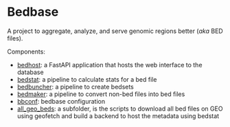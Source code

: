 # Bedbase

A project to aggregate, analyze, and serve genomic regions better (*aka* BED files).

Components:

- [bedhost](http://github.com/databio/bedhost): a FastAPI application that hosts the web interface to the database
- [bedstat](http://github.com/databio/bedstat): a pipeline to calculate stats for a bed file
- [bedbuncher](http://github.com/databio/bedbuncher): a pipeline to create bedsets
- [bedmaker](http://github.com/databio/bedmaker): a pipeline to convert non-bed files into bed files
- [bbconf](http://github.com/databio/bbconf): bedbase configuration
- [all_geo_beds](all_geo_beds): a subfolder, is the scripts to download all bed files on GEO using geofetch and build a backend to host the metadata using bedstat
